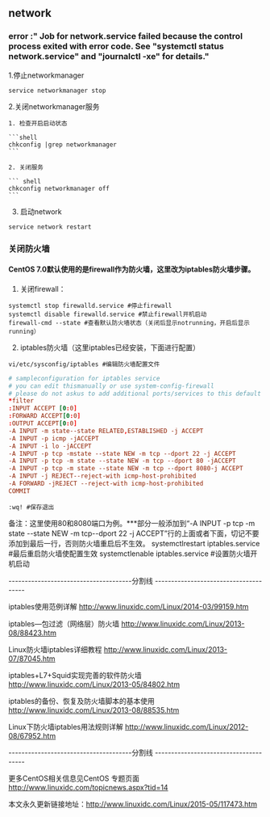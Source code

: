 ## network

### error :" Job for network.service failed because the control process exited with error code. See "systemctl status network.service" and "journalctl -xe" for details."

1.停止networkmanager
```shell
service networkmanager stop
```
2.关闭networkmanager服务

    1. 检查开启启动状态

    ```shell
    chkconfig |grep networkmanager
    ```

    2. 关闭服务

    ``` shell
    chkconfig networkmanager off
    ```
3. 启动network

```
service network restart
```


### 关闭防火墙

#### CentOS 7.0默认使用的是firewall作为防火墙，这里改为iptables防火墙步骤。

1. 关闭firewall：

```
systemctl stop firewalld.service #停止firewall
systemctl disable firewalld.service #禁止firewall开机启动
firewall-cmd --state #查看默认防火墙状态（关闭后显示notrunning，开启后显示running）
```
2. iptables防火墙（这里iptables已经安装，下面进行配置）

```
vi/etc/sysconfig/iptables #编辑防火墙配置文件
```
``` conf
# sampleconfiguration for iptables service
# you can edit thismanually or use system-config-firewall
# please do not askus to add additional ports/services to this default configuration
*filter
:INPUT ACCEPT [0:0]
:FORWARD ACCEPT[0:0]
:OUTPUT ACCEPT[0:0]
-A INPUT -m state--state RELATED,ESTABLISHED -j ACCEPT
-A INPUT -p icmp -jACCEPT
-A INPUT -i lo -jACCEPT
-A INPUT -p tcp -mstate --state NEW -m tcp --dport 22 -j ACCEPT
-A INPUT -p tcp -m state --state NEW -m tcp --dport 80 -jACCEPT
-A INPUT -p tcp -m state --state NEW -m tcp --dport 8080-j ACCEPT
-A INPUT -j REJECT--reject-with icmp-host-prohibited
-A FORWARD -jREJECT --reject-with icmp-host-prohibited
COMMIT
```
```
:wq! #保存退出
```
备注：这里使用80和8080端口为例。***部分一般添加到“-A INPUT -p tcp -m state --state NEW -m tcp--dport 22 -j ACCEPT”行的上面或者下面，切记不要添加到最后一行，否则防火墙重启后不生效。
systemctlrestart iptables.service #最后重启防火墙使配置生效
systemctlenable iptables.service #设置防火墙开机启动

--------------------------------------分割线 --------------------------------------

iptables使用范例详解 http://www.linuxidc.com/Linux/2014-03/99159.htm

iptables—包过滤（网络层）防火墙 http://www.linuxidc.com/Linux/2013-08/88423.htm

Linux防火墙iptables详细教程 http://www.linuxidc.com/Linux/2013-07/87045.htm

iptables+L7+Squid实现完善的软件防火墙 http://www.linuxidc.com/Linux/2013-05/84802.htm

iptables的备份、恢复及防火墙脚本的基本使用 http://www.linuxidc.com/Linux/2013-08/88535.htm

Linux下防火墙iptables用法规则详解 http://www.linuxidc.com/Linux/2012-08/67952.htm

--------------------------------------分割线 --------------------------------------

更多CentOS相关信息见CentOS 专题页面 http://www.linuxidc.com/topicnews.aspx?tid=14

本文永久更新链接地址：http://www.linuxidc.com/Linux/2015-05/117473.htm
